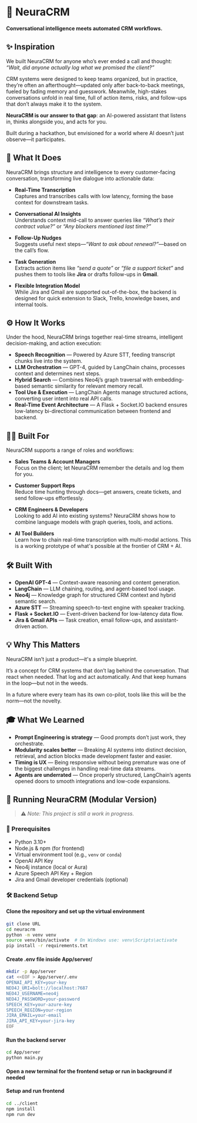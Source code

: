 # 🧠 NeuraCRM  
**Conversational intelligence meets automated CRM workflows.**


## ✨ Inspiration

We built NeuraCRM for anyone who’s ever ended a call and thought:  
*“Wait, did anyone actually log what we promised the client?”*

CRM systems were designed to keep teams organized, but in practice, they’re often an afterthought—updated only after back-to-back meetings, fueled by fading memory and guesswork. Meanwhile, high-stakes conversations unfold in real time, full of action items, risks, and follow-ups that don’t always make it to the system.

**NeuraCRM is our answer to that gap**: an AI-powered assistant that listens in, thinks alongside you, and acts for you.

Built during a hackathon, but envisioned for a world where AI doesn’t just observe—it participates.


## 🧩 What It Does

NeuraCRM brings structure and intelligence to every customer-facing conversation, transforming live dialogue into actionable data:

- **Real-Time Transcription**  
  Captures and transcribes calls with low latency, forming the base context for downstream tasks.

- **Conversational AI Insights**  
  Understands context mid-call to answer queries like *“What’s their contract value?”* or *“Any blockers mentioned last time?”*

- **Follow-Up Nudges**  
  Suggests useful next steps—*“Want to ask about renewal?”*—based on the call’s flow.

- **Task Generation**  
  Extracts action items like *“send a quote”* or *“file a support ticket”* and pushes them to tools like **Jira** or drafts follow-ups in **Gmail**.

- **Flexible Integration Model**  
  While Jira and Gmail are supported out-of-the-box, the backend is designed for quick extension to Slack, Trello, knowledge bases, and internal tools.


## ⚙️ How It Works

Under the hood, NeuraCRM brings together real-time streams, intelligent decision-making, and action execution:

- **Speech Recognition** — Powered by Azure STT, feeding transcript chunks live into the system.
- **LLM Orchestration** — GPT-4, guided by LangChain chains, processes context and determines next steps.
- **Hybrid Search** — Combines Neo4j’s graph traversal with embedding-based semantic similarity for relevant memory recall.
- **Tool Use & Execution** — LangChain Agents manage structured actions, converting user intent into real API calls.
- **Real-Time Event Architecture** — A Flask + Socket.IO backend ensures low-latency bi-directional communication between frontend and backend.


## 🧑‍💼 Built For

NeuraCRM supports a range of roles and workflows:

- **Sales Teams & Account Managers**  
  Focus on the client; let NeuraCRM remember the details and log them for you.

- **Customer Support Reps**  
  Reduce time hunting through docs—get answers, create tickets, and send follow-ups effortlessly.

- **CRM Engineers & Developers**  
  Looking to add AI into existing systems? NeuraCRM shows how to combine language models with graph queries, tools, and actions.

- **AI Tool Builders**  
  Learn how to chain real-time transcription with multi-modal actions. This is a working prototype of what's possible at the frontier of CRM + AI.


## 🛠️ Built With

- **OpenAI GPT-4** — Context-aware reasoning and content generation.
- **LangChain** — LLM chaining, routing, and agent-based tool usage.
- **Neo4j** — Knowledge graph for structured CRM context and hybrid semantic search.
- **Azure STT** — Streaming speech-to-text engine with speaker tracking.
- **Flask + Socket.IO** — Event-driven backend for low-latency data flow.
- **Jira & Gmail APIs** — Task creation, email follow-ups, and assistant-driven action.


## 💡 Why This Matters

NeuraCRM isn’t just a product—it's a simple blueprint.

It’s a concept for CRM systems that don’t lag behind the conversation. That react when needed. That log and act automatically. And that keep humans in the loop—but not in the weeds.

In a future where every team has its own co-pilot, tools like this will be the norm—not the novelty.


## 🎓 What We Learned

- **Prompt Engineering is strategy** — Good prompts don’t just work, they orchestrate.
- **Modularity scales better** — Breaking AI systems into distinct decision, retrieval, and action blocks made development faster and easier.
- **Timing is UX** — Being responsive without being premature was one of the biggest challenges in handling real-time data streams.
- **Agents are underrated** — Once properly structured, LangChain’s agents opened doors to smooth integrations and low-code expansions.


## 🚀 Running NeuraCRM (Modular Version)

> ⚠️ *Note: This project is still a work in progress.*

### 🔧 Prerequisites

- Python 3.10+
- Node.js & npm (for frontend)
- Virtual environment tool (e.g., `venv` or `conda`)
- OpenAI API Key
- Neo4j instance (local or Aura)
- Azure Speech API Key + Region
- Jira and Gmail developer credentials (optional)


### 🛠 Backend Setup

#### Clone the repository and set up the virtual environment
```bash
git clone URL
cd neuracrm
python -m venv venv
source venv/bin/activate  # On Windows use: venv\Scripts\activate
pip install -r requirements.txt
```

#### Create .env file inside App/server/
```bash
mkdir -p App/server
cat <<EOF > App/server/.env
OPENAI_API_KEY=your-key
NEO4J_URI=bolt://localhost:7687
NEO4J_USERNAME=neo4j
NEO4J_PASSWORD=your-password
SPEECH_KEY=your-azure-key
SPEECH_REGION=your-region
JIRA_EMAIL=your-email
JIRA_API_KEY=your-jira-key
EOF
```

#### Run the backend server
```bash
cd App/server
python main.py
```

#### Open a new terminal for the frontend setup or run in background if needed

#### Setup and run frontend
```bash
cd ../client
npm install
npm run dev
```
